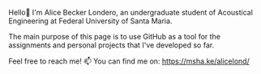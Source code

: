 Hello👋 I'm Alice Becker Londero, an undergraduate student of Acoustical Engineering at Federal University of Santa Maria.

The main purpose of this page is to use GitHub as a tool for the assignments and personal projects that I've developed so far.

Feel free to reach me! 📫 You can find me on: https://msha.ke/alicelond/

